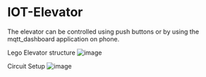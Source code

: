 # IOT-Elevator

The elevator can be controlled using push buttons or by using the mqtt_dashboard application on phone.

Lego Elevator structure
![image](https://user-images.githubusercontent.com/27682820/36939686-292dee4c-1f5b-11e8-9b21-80b0346460b5.png)

Circuit Setup
![image](https://user-images.githubusercontent.com/27682820/36939703-6827ae1c-1f5b-11e8-8ff2-dcc97d8b2cf8.png)
